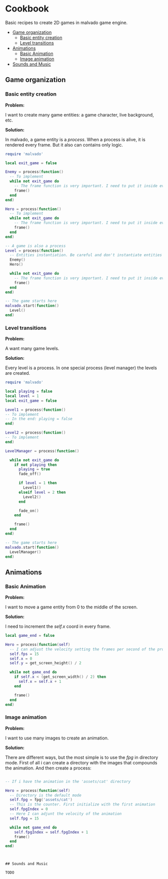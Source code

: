 # Cookbook

Basic recipes to create 2D games in malvado game engine.

- [Game organization](#game-organization)
  - [Basic entity creation](#basic-entity-creation)
  - [Level transitions](#level-transitions)
- [Animations](#animations)
  - [Basic Animation](#basic-animation)
  - [Image animation](#image-animation)
- [Sounds and Music](#sounds-and-music)


## Game organization
### Basic entity creation

**Problem:**

I want to create many game entities: a game character, live background, etc.

**Solution:**

In malvado, a game entity is a *process*. When a process is alive, it is rendered every frame. But it also can contains only logic.

```lua
require 'malvado'

local exit_game = false

Enemy = process(function()
  -- To implement
  while not exit_game do
    -- The frame function is very important. I need to put it inside every entity loop
    frame()
  end
end)

Hero = process(function()
  -- To implement
  while not exit_game do
    -- The frame function is very important. I need to put it inside every entity loop
    frame()
  end
end)

-- A game is also a process
Level = process(function()
  -- Entities instantiation. Be careful and don't instantiate entities inside loops
  Enemy()
  Hero()

  while not exit_game do
    -- The frame function is very important. I need to put it inside every entity loop
    frame()
  end
end)

-- The game starts here
malvado.start(function()
  Level()
end)

```
### Level transitions

**Problem:**

A want many game levels.

**Solution:**

Every level is a process. In one special process (level manager) the levels are created.

```lua
require 'malvado'

local playing = false
local level = 1
local exit_game = false

Level1 = process(function()
-- To implement
-- In the end: playing = false
end)

Level2 = process(function()
-- To implement
end)

LevelManager = process(function()

  while not exit_game do
    if not playing then
      playing = true
      fade_off()

      if level = 1 then
        Level1()
      elseif level = 2 then
        Level2()
      end

      fade_on()
    end

    frame()
  end
end)

-- The game starts here
malvado.start(function()
  LevelManager()
end)
```

## Animations

### Basic Animation

**Problem:**

I want to move a game entity from 0 to the middle of the screen.

**Solution:**

I need to increment the *self.x* coord in every frame.

```lua
local game_end = false

Hero = process(function(self)
  -- I can adjust the velocity setting the frames per second of the process.
  self.fps = 15
  self.x = 0
  self.y = get_screen_height() / 2

  while not game_end do
    if self.x < (get_screen_width() / 2) then
      self.x = self.x + 1
    end

    frame()
  end
end)
```

### Image animation

**Problem:**

I want to use many images to create an animation.

**Solution:**

There are different ways, but the most simple is to use the *fpg* in directory mode. First of all i can create a directory with the images that compounds the animation. And then create a process:

```lua

-- If i have the animation in the 'assets/cat' directory

Hero = process(function(self)
  -- Directory is the default mode
  self.fpg = fpg('assets/cat')
  -- This is the counter. First initialize with the first animation
  self.fpgIndex = 0
  -- Here I can adjunt the velocity of the animation
  self.fpg = 15

  while not game_end do
    self.fpgIndex = self.fpgIndex + 1
    frame()
  end
end)

```

```


## Sounds and Music

TODO
